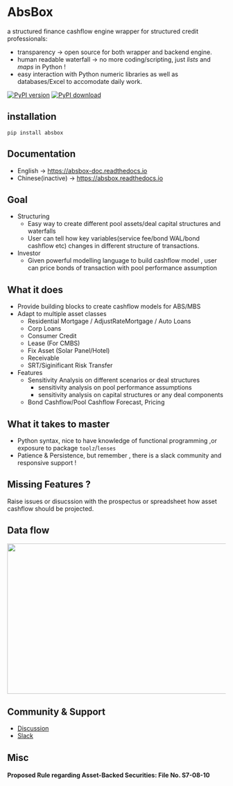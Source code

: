 # AbsBox 
a structured finance cashflow engine wrapper for structured credit professionals:

* transparency -> open source for both wrapper and backend engine.
* human readable waterfall -> no more coding/scripting, just *lists* and *maps* in Python !
* easy interaction with Python numeric libraries as well as databases/Excel to accomodate daily work.

[![PyPI version](https://badge.fury.io/py/absbox.svg)](https://badge.fury.io/py/absbox)
[![PyPI download](https://img.shields.io/pypi/dm/absbox)](https://img.shields.io/pypi/dm/absbox)

## installation

    pip install absbox

## Documentation
* English -> https://absbox-doc.readthedocs.io
* Chinese(inactive) -> https://absbox.readthedocs.io

## Goal
* Structuring
  * Easy way to create different pool assets/deal capital structures and waterfalls
  * User can tell how key variables(service fee/bond WAL/bond cashflow etc) changes in different structure of transactions.
* Investor
  * Given powerful modelling language to build cashflow model , user can price bonds of transaction with pool performance assumption

## What it does
* Provide building blocks to create cashflow models for ABS/MBS
* Adapt to multiple asset classes
    * Residential Mortgage / AdjustRateMortgage / Auto Loans
    * Corp Loans
    * Consumer Credit
    * Lease (For CMBS)
    * Fix Asset (Solar Panel/Hotel)
    * Receivable
    * SRT/Siginificant Risk Transfer
* Features
  * Sensitivity Analysis on different scenarios or deal structures
    * sensitivity analysis on pool performance assumptions
    * sensitivity analysis on capital structures or any deal components
  * Bond Cashflow/Pool Cashflow Forecast, Pricing

## What it takes to master
* Python syntax, nice to have knowledge of functional programming ,or exposure to package `toolz`/`lenses`
* Patience & Persistence, but remember , there is a slack community and responsive support !

## Missing Features ? 

Raise issues or disucssion with the prospectus or spreadsheet how asset cashflow should be projected.


## Data flow

<img src="https://absbox-doc.readthedocs.io/en/latest/_images/Intergration.png" width="600" height="347"/>


## Community & Support

* [Discussion](https://github.com/yellowbean/AbsBox/discussions)
* [Slack](https://absboxhastructure.slack.com)

## Misc
#### Proposed Rule regarding Asset-Backed Securities: File No. S7-08-10


